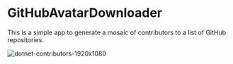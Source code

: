 # GitHubAvatarDownloader

This is a simple app to generate a mosaic of contributors to a list of GitHub repositories.

![dotnet-contributors-1920x1080](https://github.com/jongalloway/GitHubAvatarDownloader/assets/68539/08a4c1ac-57e2-4eab-9fe4-04c0cb731c04)

